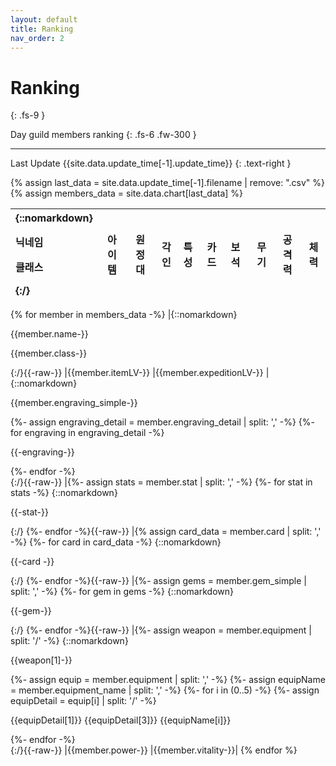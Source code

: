 ```yaml
---
layout: default
title: Ranking
nav_order: 2
---
```


# Ranking
{: .fs-9 }

Day guild members ranking
{: .fs-6 .fw-300 }

---

Last Update {{site.data.update_time[-1].update_time}}
{: .text-right }

{% assign last_data = site.data.update_time[-1].filename | remove: ".csv" %}
{% assign members_data = site.data.chart[last_data] %}

| {::nomarkdown}<p>닉네임</p><p>클래스</p>{:/} | 아이템 | 원정대 | 각인 | 특성 | 카드 | 보석 | 무기 | 공격력 | 체력 |
|:-|:-:|:-:|:-:|:-|:-|:-|:-:|:-:|:-:|
{% for member in members_data -%}
|{::nomarkdown}<p>{{member.name-}}</p><p>{{member.class-}}</p>{:/}{{-raw-}}
|{{member.itemLV-}}
|{{member.expeditionLV-}}
|{::nomarkdown}<div class="td-relative"><p>{{member.engraving_simple-}}</p><div class="detail">
{%- assign engraving_detail = member.engraving_detail | split: ',' -%}
{%- for engraving in engraving_detail -%}
<p>{{-engraving-}}</p>
{%- endfor -%}</div></div>{:/}{{-raw-}}
|{%- assign stats = member.stat | split: ',' -%}
{%- for stat in stats -%}
{::nomarkdown}<p>{{-stat-}}</p>{:/}
{%- endfor -%}{{-raw-}}
|{% assign card_data = member.card | split: ',' -%}
{%- for card in card_data -%}
{::nomarkdown}<p>{{-card -}}</p>{:/}
{%- endfor -%}{{-raw-}}
|{%- assign gems = member.gem_simple | split: ',' -%}
{%- for gem in gems -%}
{::nomarkdown}<p>{{-gem-}}</p>{:/}
{%- endfor -%}{{-raw-}}
|{%- assign weapon = member.equipment | split: '/' -%}
{::nomarkdown}<div class="td-relative"><p>{{weapon[1]-}}</p><div class="detail">
{%- assign equip = member.equipment | split: ',' -%}
{%- assign equipName = member.equipment_name | split: ',' -%}
{%- for i in (0..5) -%}
{%- assign equipDetail = equip[i] | split: '/' -%}
<p>{{equipDetail[1]}} {{equipDetail[3]}} {{equipName[i]}}</p>
{%- endfor -%}</div></div>{:/}{{-raw-}}
|{{member.power-}}
|{{member.vitality-}}|
{% endfor %}
